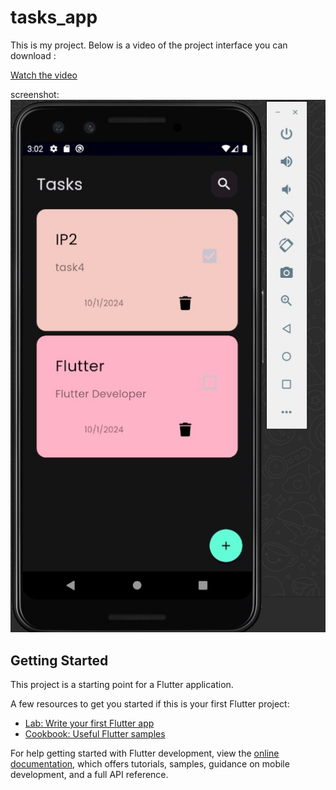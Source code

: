 # tasks_app

This is my project. Below is a video of the project interface you can download :


[Watch the video](https://github.com/24shrouk/notes_app/blob/main/VID-20241001-WA0001.mp4.mp4)



 screenshot:
![Image Alt Text](https://github.com/24shrouk/notes_app/blob/main/IMG-20241001-WA0000.jpg)

## Getting Started

This project is a starting point for a Flutter application.

A few resources to get you started if this is your first Flutter project:

- [Lab: Write your first Flutter app](https://docs.flutter.dev/get-started/codelab)
- [Cookbook: Useful Flutter samples](https://docs.flutter.dev/cookbook)

For help getting started with Flutter development, view the
[online documentation](https://docs.flutter.dev/), which offers tutorials,
samples, guidance on mobile development, and a full API reference.
